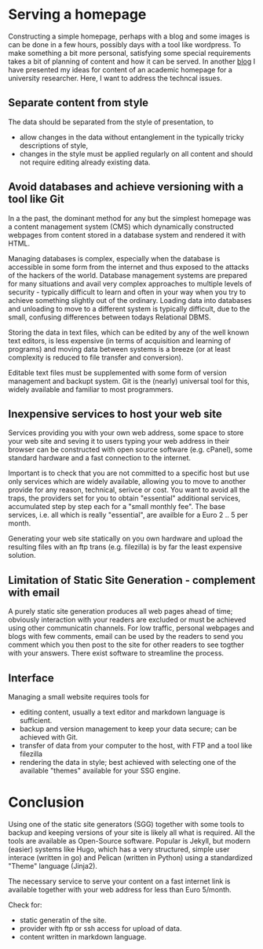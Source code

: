 # Serving a homepage

Constructing a simple homepage, perhaps with a blog and some images is 
can be done in a few hours, possibly days 
with a tool like wordpress. To make something a bit more personal, 
satisfying some special requirements takes a bit of planning of content
and how it can be served. In another [blog]() I have presented my ideas for content
of an academic homepage for a university researcher. Here, I want to address the techncal 
issues.


## Separate content from style

The data should be separated from the style of presentation, to 
- allow changes in the data without entanglement in the typically tricky descriptions of style,
- changes in the style must be applied regularly on all content and should not require 
editing already existing data.

## Avoid  databases and achieve versioning with a tool like Git
In a the past, the dominant method for any but the simplest homepage was a content
management system (CMS) which dynamically constructed webpages from content 
stored in a database system and rendered it with HTML.

Managing databases is complex, especially when the database is accessible in some
form from the internet and thus exposed to the attacks of the hackers of the world. 
Database management systems are prepared for many situations and avail very complex
approaches to multiple levels of security - typically difficult to learn and often 
in your way when you try to achieve something slightly out of the ordinary. 
Loading data into databases and unloading to move to a different system is typically
difficult, due to the small, confusing differences between todays Relational DBMS.

Storing the data in text files, which can be edited by any of the well known text editors,
is less expensive (in terms of acquisition and learning of programs) 
and moving data between systems is a breeze (or at least complexity is reduced to
file transfer and conversion). 

Editable text files must be supplemented with some form of version management 
and backupt system. 
Git is the (nearly) universal tool for this, widely available and familiar to most 
programmers. 

## Inexpensive services to host your web site
Services providing you with your own web address, some space to store your web site 
and seving it to users typing your web address in their browser can be constructed with 
open source software (e.g. cPanel), some standard hardware and a fast connection to the internet. 

Important is to check that you are not committed to a specific host but use only 
services which are widely available, allowing you to move to another provide for 
any reason, technical, serivce or cost. You want to avoid all the traps, the providers 
set for you to obtain "essential" additional services, accumulated step by step 
each for a "small monthly fee". The base services, i.e. all which is 
really "essential",  are availble for a Euro 2 .. 5 per month. 

Generating your web site statically on you own hardware and upload the resulting files 
with an ftp trans (e.g. filezilla) is by far the least expensive solution. 

## Limitation of Static Site Generation - complement with email 
A purely static site generation produces all web pages ahead of time; 
obviously interaction with your readers are excluded or must be achieved using 
other communicatin channels. For low traffic, personal webpages and blogs with 
few comments, email can be used by the readers to send you comment which you then post
to the site for other readers to see togther with your answers. 
There exist software to streamline the process. 

## Interface
Managing a small website requires tools for 
- editing content, usually a text editor and markdown language is sufficient.
- backup and version management to keep your data secure; can be achieved with Git. 
- transfer of data from your computer to the host, with FTP and a tool like filezilla
- rendering the data in style; best achieved with selecting one of the available "themes"
available for your SSG engine. 

# Conclusion
Using one of the static site generators (SGG) together with some tools to 
backup and keeping versions of your site is likely all what is required. 
All the tools are available as Open-Source software. Popular is Jekyll, but modern (easier) systems like Hugo, which has a very structured, simple user interace (written in go)
and Pelican (written in Python) using a standardized "Theme" language (Jinja2).

The necessary service to serve your content on a fast internet link is available 
together with your web address for less than Euro 5/month. 

Check for: 
- static generatin of the site.
- provider with ftp or ssh access for upload of data.
- content written in markdown language.


